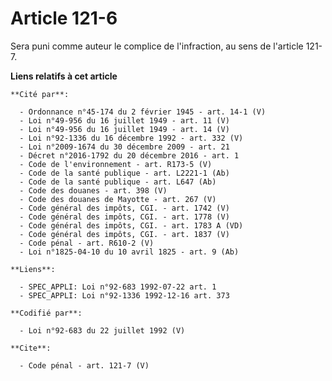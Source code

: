 # Article 121-6

Sera puni comme auteur le complice de l'infraction, au sens de l'article 121-7.

**Liens relatifs à cet article**

	**Cité par**:

	  - Ordonnance n°45-174 du 2 février 1945 - art. 14-1 (V)
	  - Loi n°49-956 du 16 juillet 1949 - art. 11 (V)
	  - Loi n°49-956 du 16 juillet 1949 - art. 14 (V)
	  - Loi n°92-1336 du 16 décembre 1992 - art. 332 (V)
	  - Loi n°2009-1674 du 30 décembre 2009 - art. 21
	  - Décret n°2016-1792 du 20 décembre 2016 - art. 1
	  - Code de l'environnement - art. R173-5 (V)
	  - Code de la santé publique - art. L2221-1 (Ab)
	  - Code de la santé publique - art. L647 (Ab)
	  - Code des douanes - art. 398 (V)
	  - Code des douanes de Mayotte - art. 267 (V)
	  - Code général des impôts, CGI. - art. 1742 (V)
	  - Code général des impôts, CGI. - art. 1778 (V)
	  - Code général des impôts, CGI. - art. 1783 A (VD)
	  - Code général des impôts, CGI. - art. 1837 (V)
	  - Code pénal - art. R610-2 (V)
	  - Loi n°1825-04-10 du 10 avril 1825 - art. 9 (Ab)

	**Liens**:

	  - SPEC_APPLI: Loi n°92-683 1992-07-22 art. 1
	  - SPEC_APPLI: Loi n°92-1336 1992-12-16 art. 373

	**Codifié par**:

	  - Loi n°92-683 du 22 juillet 1992 (V)

	**Cite**:

	  - Code pénal - art. 121-7 (V)
